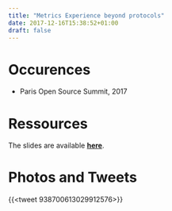 ```yaml
---
title: "Metrics Experience beyond protocols"
date: 2017-12-16T15:38:52+01:00
draft: false 
---
```



# Occurences

* Paris Open Source Summit, 2017

# Ressources

The slides are available **[here](https://docs.google.com/presentation/d/15wm8euZBrM4nsIJcSni-os1m9GIOf8xhmOfnKJtHZ8Q)**.

# Photos and Tweets

{{<tweet 938700613029912576>}}
